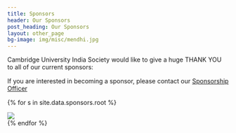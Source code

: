 ```yaml
---
title: Sponsors
header: Our Sponsors
post_heading: Our Sponsors
layout: other_page
bg-image: img/misc/mendhi.jpg
---
```

<p style="margin-bottom: 15px">Cambridge University India Society would like to give a huge THANK YOU to
	all of our current sponsors:</p>
<p style="margin-bottom: 15px">If you are interested in becoming a sponsor, please contact our <a
		href="mailto:{{site.sponsorship_email}}">Sponsorship Officer</a></p>

{% for s in site.data.sponsors.root %}
<div class="col-lg-4 sponsorbox">
	<img class="sponsorimg" src="{{ s.image }}">
</div>
{% endfor %}